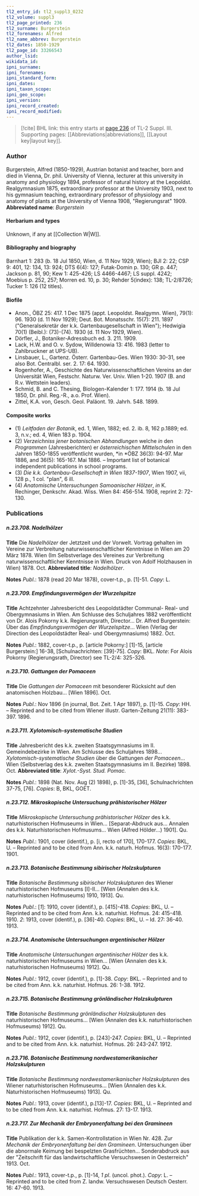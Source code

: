 ```yaml
---
tl2_entry_id: tl2_suppl3_0232
tl2_volume: suppl3
tl2_page_printed: 236
tl2_surname: Burgerstein
tl2_forenames: Alfred
tl2_name_abbrev: Burgerstein
tl2_dates: 1850-1929
tl2_page_id: 33266543
author_lsid: 
wikidata_id: 
ipni_surname: 
ipni_forenames: 
ipni_standard_form: 
ipni_dates: 
ipni_taxon_scope: 
ipni_geo_scope: 
ipni_version: 
ipni_record_created: 
ipni_record_modified:
---
```



> [!cite] BHL link: this entry starts at [page 236](https://www.biodiversitylibrary.org/page/33266543) of TL-2 Suppl. III.
> Supporting pages: [[Abbreviations|abbreviations]], [[Layout key|layout key]].

### Author

Burgerstein, Alfred (1850-1929), Austrian botanist and teacher, born and died in Vienna, Dr. phil. University of Vienna, lecturer at this university in anatomy and physiology 1894, professor of natural history at the Leopoldst. Realgymnasium 1875, extraordinary professor at the University 1903, next to his gymnasium teaching, extraordinary professor of physiology and anatomy of plants at the University of Vienna 1908, "Regierungsrat" 1909. 
**Abbreviated name**: *Burgerstein*

#### Herbarium and types

Unknown, if any at [[Collection W|W]].

#### Bibliography and biography

Barnhart 1: 283 (b. 18 Jul 1850, Wien, d. 11 Nov 1929, Wien); BJI 2: 22; CSP 9: 401, 12: 134, 13: 924; DTS 6(4): 127; Futak-Domin p. 130; GR p. 447; Jackson p. 81, 90; Kew 1: 425-426; LS 4466-4467; LS suppl. 4242; Moebius p. 252, 257; Morren ed. 10, p. 30; Rehder 5(index): 138; TL-2/8726; Tucker 1: 126 (12 titles).

#### Biofile

- Anon., ÖBZ 25: 417. 1 Dec 1875 (appt. Leopoldst. Realgymn. Wien), 79(1): 96. 1930 (d. 11 Nov 1929); Deut. Bot. Monatsschr. 15(7): 211. 1897 ("Generalsekretär der k.k. Gartenbaugesellschaft in Wien"); Hedwigia 70(1) (Beibl.): (73)-(74). 1930 (d. 11 Nov 1929, Wien).
- Dörfler, J., Botaniker-Adressbuch ed. 3. 211. 1909.
- Lack, H.W. and O. v. Sydow, Willdenowia 13: 416. 1983 (letter to Zahlbruckner at UPS-UB).
- Linsbauer, L., Gartenz. Österr. Gartenbau-Ges. Wien 1930: 30-31, see also Bot. Centralbl. ser. 2. 17: 64. 1930.
- Rogenhofer, A., Geschichte des Naturwissenschaftlichen Vereins an der Universität Wien, Festschr. Naturw. Ver. Univ. Wien 1-20. 1907 (B. and R.v. Wettstein leaders).
- Schmid, B. and C. Thesing, Biologen-Kalender 1: 177. 1914 (b. 18 Jul 1850, Dr. phil. Reg.-R., a.o. Prof. Wien).
- Zittel, K.A. von, Gesch. Geol. Paläont. 19. Jahrh. 548. 1899.

#### Composite works

- (1) *Leitfaden der Botanik*, ed. 1, Wien, 1882; ed. 2. ib. 8, 162 p.1889; ed. 3, n.v.; ed. 4, Wien 183 p. 1904.
- (2) *Verzeichniss jener botanischen Abhandlungen* welche *in* den *Programmen* (Jahresberichten) er *österreichischen Mittelschulen* in den Jahren 1850-1855 veröffentlicht wurden, *in *ÖBZ 36(3): 94-97. Mar 1886, and 36(5): 165-167. Mai 1886. – Important list of botanical independent publications in school programs.
- (3) *Die k.k. Gartenbau-Gesellschaft in Wien 1837-1907*, Wien 1907, vii, 128 p., 1 col. "plan", 6 ill.
- (4) *Anatomische Untersuchungen Samoanischer Hölzer*, *in* K. Rechinger, Denkschr. Akad. Wiss. Wien 84: 456-514. 1908, reprint 2: 72-130.

### Publications

##### n.23.708. Nadelhölzer

**Title**
Die *Nadelhölzer* der Jetztzeit und der Vorwelt. Vortrag gehalten im Vereine zur Verbreitung naturwissenschaftlicher Kenntnisse in Wien am 20 März 1878. Wien (Im Selbstverlage des Vereines zur Verbreitung naturwissenschaftlicher Kenntnisse in Wien. Druck von Adolf Holzhausen in Wien) 1878. Oct.
**Abbreviated title**: *Nadelhölzer*.

**Notes**
*Publ*.: 1878 (read 20 Mar 1878), cover-t.p., p. \[1\]-51. *Copy*: L.

##### n.23.709. Empfindungsvermögen der Wurzelspitze

**Title**
Achtzehnter Jahresbericht des Leopoldstädter Communal- Real- und Obergymnasiums in Wien. Am Schlusse des Schuljahres 1882 veröffentlicht von Dr. Alois Pokorny k.k. Regierungsrath, Director... Dr. Alfred Burgerstein: Über das *Empfindungsvermögen der Wurzelspitze*... Wien (Verlag der Direction des Leopoldstädter Real- und Obergymnasiums) 1882. Oct.

**Notes**
*Publ*.: 1882, cover-t.p., p. \[article Pokorny:\] \[1\]-15, \[article Burgerstein:\] 16-38, \[Schulnachrichten: \[39\]-75\]. *Copy*: BKL.
*Note*: For Alois Pokorny (Regierungsrath, Director) see TL-2/4: 325-326.

##### n.23.710. Gattungen der Pomaceen

**Title**
Die *Gattungen der Pomaceen* mit besonderer Rücksicht auf den anatomischen Holzbau... \[Wien 1896\]. Oct.

**Notes**
*Publ*.: Nov 1896 (in journal, Bot. Zeit. 1 Apr 1897), p. \[1\]-15. *Copy*: HH. – Reprinted and to be cited from Wiener illustr. Garten-Zeitung 21(11): 383-397. 1896.

##### n.23.711. Xylotomisch-systematische Studien

**Title**
Jahresbericht des k.k. zweiten Staatsgymnasiums im II. Gemeindebezirke in Wien. Am Schlusse des Schuljahres 1898... *Xylotomisch-systematische Studien* über die Gattungen *der Pomaceen*... Wien (Selbstverlag des k.k. zweiten Staatsgymnasiums im II. Bezirke) 1898. Oct.
**Abbreviated title**: *Xylot.-Syst. Stud. Pomac.*

**Notes**
*Publ*.: 1898 (Nat. Nov. Aug (2) 1898), p. \[1\]-35, \[36\], Schulnachrichten 37-75, \[76\]. *Copies*: B, BKL, GOET.

##### n.23.712. Mikroskopische Untersuchung prähistorischer Hölzer

**Title**
*Mikroskopische Untersuchung prähistorischer Hölzer* des k.k. naturhistorischen Hofmuseums in Wien... \[Separat-Abdruck aus... Annalen des k.k. Naturhistorischen Hofmusums... Wien (Alfred Hölder...) 1901\]. Qu.

**Notes**
*Publ*.: 1901, cover (identif.), p. \[i, recto of 170\], 170-177. *Copies*: BKL, U. – Reprinted and to be cited from Ann. k.k. naturh. Hofmus. 16(3): 170-177. 1901.

##### n.23.713. Botanische Bestimmung sibirischer Holzskulpturen

**Title**
*Botanische Bestimmung sibirischer Holzskulpturen* des Wiener naturhistorischen Hofmuseums \[I\]-II... \[Wien (Annalen des k.k. naturhistorischen Hofmuseums) 1910, 1913\]. Qu.

**Notes**
*Publ*.: \[*1*\]: 1910, cover (identif.), p. \[415\]-418. *Copies*: BKL, U. – Reprinted and to be cited from Ann. k.k. naturhist. Hofmus. 24: 415-418. 1910.
*2*: 1913, cover (identif.), p. \[36\]-40. *Copies*: BKL, U. – Id. 27: 36-40. 1913.

##### n.23.714. Anatomische Untersuchungen argentinischer Hölzer

**Title**
*Anatomische Untersuchungen argentinischer Hölzer* des k.k. naturhistorischen Hofmuseums in Wien... \[Wien (Annalen des k.k. naturhistorischen Hofmuseums) 1912\]. Qu.

**Notes**
*Publ*.: 1912, cover (identif.), p. \[1\]-38. *Copy*: BKL. – Reprinted and to be cited from Ann. k.k. naturhist. Hofmus. 26: 1-38. 1912.

##### n.23.715. Botanische Bestimmung grönländischer Holzskulpturen

**Title**
*Botanische Bestimmung grönländischer Holzskulpturen* des naturhistorischen Hofmuseums... \[Wien (Annalen des k.k. naturhistorischen Hofmuseums) 1912\]. Qu.

**Notes**
*Publ*.: 1912, cover (identif.), p. \[243\]-247. *Copies*: BKL, U. – Reprinted and to be cited from Ann. k.k. naturhist. Hofmus. 26: 243-247. 1912.

##### n.23.716. Botanische Bestimmung nordwestamerikanischer Holzskulpturen

**Title**
*Botanische Bestimmung nordwestamerikanischer Holzskulpturen* des Wiener naturhistorischen Hofmuseums... \[Wien (Annalen des k.k. Naturhistorischen Hofmuseums) 1913\]. Qu.

**Notes**
*Publ*.: 1913, cover (identif.), p.\[13\]-17. *Copies*: BKL, U. – Reprinted and to be cited from Ann. k.k. naturhist. Hofmus. 27: 13-17. 1913.

##### n.23.717. Zur Mechanik der Embryonenfaltung bei den Gramineen

**Title**
Publikation der k.k. Samen-Kontrollstation in Wien Nr. 428. *Zur Mechanik der Embryonenfaltung bei den Gramineen*. Untersuchungen über die abnormale Keimung bei bespelzten Grasfrüchten... Sonderabdruck aus der "Zeitschrift für das landwirtschaftliche Versuchswesen in Oesterreich" 1913. Oct.

**Notes**
*Publ*.: 1913, cover-t.p., p. \[1\]-14, *1 pl*. (uncol. phot.). *Copy*: L. – Reprinted and to be cited from Z. landw. Versuchswesen Deutsch Oesterr. 16: 47-60. 1913.

